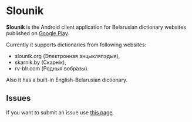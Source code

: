 # Slounik

**Slounik** is the Android client application for Belarusian dictionary websites published on
[Google Play](https://play.google.com/store/apps/details?id=org.anibyl.slounik).

Currently it supports dictionaries from following websites:
* slounik.org (Электронная энцыкляпэдыя),
* skarnik.by (Скарнік),
* rv-blr.com (Родныя вобразы).

Also it has a built-in English-Belarusian dictionary.

## Issues

If you want to submit an issue use [this page](https://github.com/anibyl/slounik/issues).
